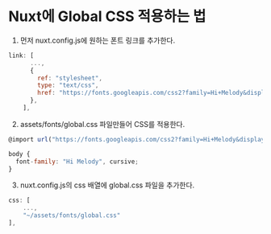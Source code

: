 # Nuxt에 Global CSS 적용하는 법

1. 먼저 nuxt.config.js에 원하는 폰트 링크를 추가한다.

```javascript
link: [
      ...,
      {
        ref: "stylesheet",
        type: "text/css",
        href: "https://fonts.googleapis.com/css2?family=Hi+Melody&display=swap",
      },
    ],
```

2. assets/fonts/global.css 파일만들어 CSS를 적용한다.

```javascript
@import url("https://fonts.googleapis.com/css2?family=Hi+Melody&display=swap");

body {
  font-family: "Hi Melody", cursive;
}
```

3. nuxt.config.js의 css 배열에 global.css 파일을 추가한다.

```js
css: [
    ...,
    "~/assets/fonts/global.css"
],
```
